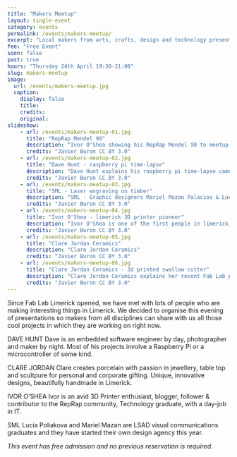 ```yaml
---
title: "Makers Meetup"
layout: single-event
category: events
permalink: /events/makers-meetup/
excerpt: "Local makers from arts, crafts, design and technology presented their most recent projects"
fee: "Free Event"
soon: false
past: true
hours: "Thursday 24th April 19:30-21:00"
slug: makers-meetup
image:
  url: /events/makers-meetup.jpg
  caption:
    display: false
    title: 
    credits: 
    original:
slideshow:
    - url: /events/makers-meetup-01.jpg
      title: "RepRap Mendel 90"
      description: "Ivor O'Shea showing his RepRap Mendel 90 to meetup assistants."
      credits: "Javier Buron CC BY 3.0"
    - url: /events/makers-meetup-02.jpg
      title: "Dave Hunt - raspberry pi time-lapse"
      description: "Dave Hunt explains his raspberry pi time-lapse camera project"
      credits: "Javier Buron CC BY 3.0"
    - url: /events/makers-meetup-03.jpg
      title: "SML - Laser engraving on timber"
      description: "SML - Graphic designers Mariel Mazan Palacios & Lucia Poliakova, laser engraving on timber."
      credits: "Javier Buron CC BY 3.0"
    - url: /events/makers-meetup-04.jpg
      title: "Ivor O'Shea - limerick 3D printer pioneer"
      description: "Ivor O'Shea is one of the first people in limerick involved in the RepRap communitiy."
      credits: "Javier Buron CC BY 3.0"
    - url: /events/makers-meetup-05.jpg
      title: "Clare Jordan Ceramics"
      description: "Clare Jordan Ceramics"
      credits: "Javier Buron CC BY 3.0"
    - url: /events/makers-meetup-06.jpg
      title: "Clare Jordan Ceramics - 3d printed swallow cutter"
      description: "Clare Jordan Ceramics explains her recent Fab Lab project, a 3d printed swallow cutter."
      credits: "Javier Buron CC BY 3.0"
---
```


Since Fab Lab Limerick opened, we have met with lots of people who are making interesting things in Limerick. We decided to organise this evening of presentations so makers from all disciplines can share with us all those cool projects in which they are working on right now.

DAVE HUNT Dave is an embedded software engineer by day, photographer and maker by night. Most of his projects involve a Raspberry Pi or a microcontroller of some kind.

CLARE JORDAN Clare creates porcelain with passion in jewellery, table top and scultpure for personal and corporate gifting. Unique, innovative designs, beautifully handmade in Limerick.

IVOR O'SHEA Ivor is an avid 3D Printer enthusiast, blogger, follower & contributor to the RepRap community, Technology graduate, with a day-job in IT.

SML Lucia Poliakova and Mariel Mazan are LSAD visual communications graduates and they have started their own design agency this year.

*This event has free admission and no previous reservation is required.*